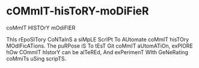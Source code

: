 # cOMmIT-hisToRY-moDiFieR
coMmIT HISTOrY mOdiFIER

ThIs rEpoSITory CoNTaInS a siMpLE ScrIPt To AUtomate coMmIT hisTOry MOdIFicATions. The puRPose iS To tEsT Git coMmIT aUtomATiOn, exPlORE hOw COmmIT hIstorY can be alTeREd, And exPerimenT WIth GeNeRating coMmiTs uSing scripTS.

